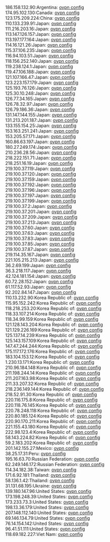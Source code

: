 186.158.132.90:Argentina: [ovpn config](vpn/186_158_132_90.ovpn)  
174.95.102.130:Canada: [ovpn config](vpn/174_95_102_130.ovpn)  
123.175.209.224:China: [ovpn config](vpn/123_175_209_224.ovpn)  
110.133.239.91:Japan: [ovpn config](vpn/110_133_239_91.ovpn)  
111.216.203.16:Japan: [ovpn config](vpn/111_216_203_16.ovpn)  
113.147.126.157:Japan: [ovpn config](vpn/113_147_126_157.ovpn)  
113.197.177.164:Japan: [ovpn config](vpn/113_197_177_164.ovpn)  
114.16.121.26:Japan: [ovpn config](vpn/114_16_121_26.ovpn)  
115.37.106.235:Japan: [ovpn config](vpn/115_37_106_235.ovpn)  
116.94.103.51:Japan: [ovpn config](vpn/116_94_103_51.ovpn)  
118.156.252.140:Japan: [ovpn config](vpn/118_156_252_140.ovpn)  
119.238.124.1:Japan: [ovpn config](vpn/119_238_124_1.ovpn)  
119.47.106.188:Japan: [ovpn config](vpn/119_47_106_188.ovpn)  
121.107.166.47:Japan: [ovpn config](vpn/121_107_166_47.ovpn)  
123.223.157.179:Japan: [ovpn config](vpn/123_223_157_179.ovpn)  
125.193.76.126:Japan: [ovpn config](vpn/125_193_76_126.ovpn)  
125.30.10.248:Japan: [ovpn config](vpn/125_30_10_248.ovpn)  
126.77.34.165:Japan: [ovpn config](vpn/126_77_34_165.ovpn)  
126.78.32.97:Japan: [ovpn config](vpn/126_78_32_97.ovpn)  
126.79.186.36:Japan: [ovpn config](vpn/126_79_186_36.ovpn)  
131.147.144.155:Japan: [ovpn config](vpn/131_147_144_155.ovpn)  
131.213.201.187:Japan: [ovpn config](vpn/131_213_201_187.ovpn)  
133.155.154.25:Japan: [ovpn config](vpn/133_155_154_25.ovpn)  
153.163.251.241:Japan: [ovpn config](vpn/153_163_251_241.ovpn)  
153.205.57.171:Japan: [ovpn config](vpn/153_205_57_171.ovpn)  
160.86.63.197:Japan: [ovpn config](vpn/160_86_63_197.ovpn)  
180.27.249.174:Japan: [ovpn config](vpn/180_27_249_174.ovpn)  
210.236.28.56:Japan: [ovpn config](vpn/210_236_28_56.ovpn)  
218.222.151.71:Japan: [ovpn config](vpn/218_222_151_71.ovpn)  
218.251.16.19:Japan: [ovpn config](vpn/218_251_16_19.ovpn)  
219.100.37.119:Japan: [ovpn config](vpn/219_100_37_119.ovpn)  
219.100.37.120:Japan: [ovpn config](vpn/219_100_37_120.ovpn)  
219.100.37.159:Japan: [ovpn config](vpn/219_100_37_159.ovpn)  
219.100.37.192:Japan: [ovpn config](vpn/219_100_37_192.ovpn)  
219.100.37.196:Japan: [ovpn config](vpn/219_100_37_196.ovpn)  
219.100.37.197:Japan: [ovpn config](vpn/219_100_37_197.ovpn)  
219.100.37.199:Japan: [ovpn config](vpn/219_100_37_199.ovpn)  
219.100.37.2:Japan: [ovpn config](vpn/219_100_37_2.ovpn)  
219.100.37.201:Japan: [ovpn config](vpn/219_100_37_201.ovpn)  
219.100.37.209:Japan: [ovpn config](vpn/219_100_37_209.ovpn)  
219.100.37.213:Japan: [ovpn config](vpn/219_100_37_213.ovpn)  
219.100.37.60:Japan: [ovpn config](vpn/219_100_37_60.ovpn)  
219.100.37.63:Japan: [ovpn config](vpn/219_100_37_63.ovpn)  
219.100.37.83:Japan: [ovpn config](vpn/219_100_37_83.ovpn)  
219.100.37.85:Japan: [ovpn config](vpn/219_100_37_85.ovpn)  
219.100.37.87:Japan: [ovpn config](vpn/219_100_37_87.ovpn)  
219.114.35.167:Japan: [ovpn config](vpn/219_114_35_167.ovpn)  
221.105.215.213:Japan: [ovpn config](vpn/221_105_215_213.ovpn)  
36.2.69.199:Japan: [ovpn config](vpn/36_2_69_199.ovpn)  
36.3.218.117:Japan: [ovpn config](vpn/36_3_218_117.ovpn)  
42.124.181.154:Japan: [ovpn config](vpn/42_124_181_154.ovpn)  
60.72.28.152:Japan: [ovpn config](vpn/60_72_28_152.ovpn)  
61.117.52.93:Japan: [ovpn config](vpn/61_117_52_93.ovpn)  
92.202.84.147:Japan: [ovpn config](vpn/92_202_84_147.ovpn)  
110.13.232.90:Korea Republic of: [ovpn config](vpn/110_13_232_90.ovpn)  
115.95.152.242:Korea Republic of: [ovpn config](vpn/115_95_152_242.ovpn)  
118.218.253.20:Korea Republic of: [ovpn config](vpn/118_218_253_20.ovpn)  
118.33.107.214:Korea Republic of: [ovpn config](vpn/118_33_107_214.ovpn)  
118.34.99.159:Korea Republic of: [ovpn config](vpn/118_34_99_159.ovpn)  
121.128.143.204:Korea Republic of: [ovpn config](vpn/121_128_143_204.ovpn)  
121.129.226.169:Korea Republic of: [ovpn config](vpn/121_129_226_169.ovpn)  
125.137.14.239:Korea Republic of: [ovpn config](vpn/125_137_14_239.ovpn)  
125.143.157.109:Korea Republic of: [ovpn config](vpn/125_143_157_109.ovpn)  
147.47.244.244:Korea Republic of: [ovpn config](vpn/147_47_244_244.ovpn)  
175.117.172.176:Korea Republic of: [ovpn config](vpn/175_117_172_176.ovpn)  
183.104.153.12:Korea Republic of: [ovpn config](vpn/183_104_153_12.ovpn)  
1.230.13.171:Korea Republic of: [ovpn config](vpn/1_230_13_171.ovpn)  
210.96.184.148:Korea Republic of: [ovpn config](vpn/210_96_184_148.ovpn)  
211.198.244.14:Korea Republic of: [ovpn config](vpn/211_198_244_14.ovpn)  
211.207.163.98:Korea Republic of: [ovpn config](vpn/211_207_163_98.ovpn)  
211.33.207.32:Korea Republic of: [ovpn config](vpn/211_33_207_32.ovpn)  
218.236.149.144:Korea Republic of: [ovpn config](vpn/218_236_149_144.ovpn)  
218.52.91.30:Korea Republic of: [ovpn config](vpn/218_52_91_30.ovpn)  
220.116.175.8:Korea Republic of: [ovpn config](vpn/220_116_175_8.ovpn)  
220.118.76.145:Korea Republic of: [ovpn config](vpn/220_118_76_145.ovpn)  
220.78.248.118:Korea Republic of: [ovpn config](vpn/220_78_248_118.ovpn)  
220.80.185.124:Korea Republic of: [ovpn config](vpn/220_80_185_124.ovpn)  
220.90.170.211:Korea Republic of: [ovpn config](vpn/220_90_170_211.ovpn)  
221.155.43.180:Korea Republic of: [ovpn config](vpn/221_155_43_180.ovpn)  
222.98.123.4:Korea Republic of: [ovpn config](vpn/222_98_123_4.ovpn)  
58.143.224.82:Korea Republic of: [ovpn config](vpn/58_143_224_82.ovpn)  
59.2.183.202:Korea Republic of: [ovpn config](vpn/59_2_183_202.ovpn)  
201.142.155.27:Mexico: [ovpn config](vpn/201_142_155_27.ovpn)  
38.25.17.31:Peru: [ovpn config](vpn/38_25_17_31.ovpn)  
195.16.63.70:Russian Federation: [ovpn config](vpn/195_16_63_70.ovpn)  
62.249.146.172:Russian Federation: [ovpn config](vpn/62_249_146_172.ovpn)  
114.34.182.38:Taiwan: [ovpn config](vpn/114_34_182_38.ovpn)  
171.6.92.181:Thailand: [ovpn config](vpn/171_6_92_181.ovpn)  
58.136.1.42:Thailand: [ovpn config](vpn/58_136_1_42.ovpn)  
31.131.68.195:Ukraine: [ovpn config](vpn/31_131_68_195.ovpn)  
139.180.147.96:United States: [ovpn config](vpn/139_180_147_96.ovpn)  
173.198.248.39:United States: [ovpn config](vpn/173_198_248_39.ovpn)  
173.233.73.3:United States: [ovpn config](vpn/173_233_73_3.ovpn)  
198.13.36.179:United States: [ovpn config](vpn/198_13_36_179.ovpn)  
207.148.112.140:United States: [ovpn config](vpn/207_148_112_140.ovpn)  
69.146.134.79:United States: [ovpn config](vpn/69_146_134_79.ovpn)  
76.14.154.142:United States: [ovpn config](vpn/76_14_154_142.ovpn)  
96.41.51.111:United States: [ovpn config](vpn/96_41_51_111.ovpn)  
118.69.182.227:Viet Nam: [ovpn config](vpn/118_69_182_227.ovpn)  
